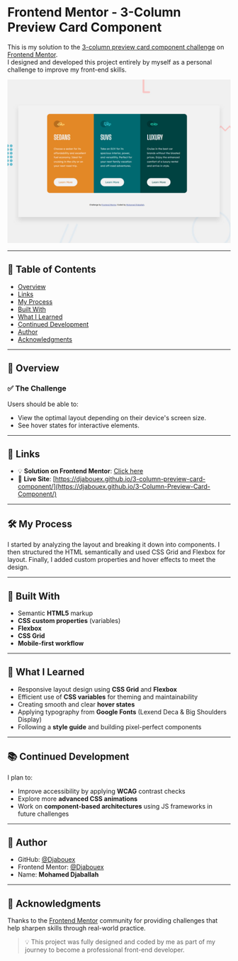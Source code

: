 # Frontend Mentor - 3-Column Preview Card Component

This is my solution to the [3-column preview card component challenge](https://www.frontendmentor.io/challenges/3column-preview-card-component-pH92eAR2-) on [Frontend Mentor](https://www.frontendmentor.io/profile/Djabouex).  
I designed and developed this project entirely by myself as a personal challenge to improve my front-end skills.

![Design Preview](./design/desktop-preview.png)

---

## 📑 Table of Contents

- [Overview](#overview)
- [Links](#links)
- [My Process](#my-process)
- [Built With](#built-with)
- [What I Learned](#what-i-learned)
- [Continued Development](#continued-development)
- [Author](#author)
- [Acknowledgments](#acknowledgments)

---

## 🧐 Overview

### ✅ The Challenge

Users should be able to:

- View the optimal layout depending on their device's screen size.
- See hover states for interactive elements.

---

## 🔗 Links

- 💡 **Solution on Frontend Mentor**: [Click here](https://www.frontendmentor.io/solutions/responsive-3-column-card-using-css-grid-and-flexbox-eZPoPdYABl)
- 🚀 **Live Site**: [https://djabouex.github.io/3-column-preview-card-component/](https://djabouex.github.io/3-Column-Preview-Card-Component/)

---

## 🛠 My Process

I started by analyzing the layout and breaking it down into components. I then structured the HTML semantically and used CSS Grid and Flexbox for layout. Finally, I added custom properties and hover effects to meet the design.

---

## 🧱 Built With

- Semantic **HTML5** markup
- **CSS custom properties** (variables)
- **Flexbox**
- **CSS Grid**
- **Mobile-first workflow**

---

## 🚀 What I Learned

- Responsive layout design using **CSS Grid** and **Flexbox**
- Efficient use of **CSS variables** for theming and maintainability
- Creating smooth and clear **hover states**
- Applying typography from **Google Fonts** (Lexend Deca & Big Shoulders Display)
- Following a **style guide** and building pixel-perfect components

---

## 📚 Continued Development

I plan to:

- Improve accessibility by applying **WCAG** contrast checks
- Explore more **advanced CSS animations**
- Work on **component-based architectures** using JS frameworks in future challenges

---

## 👤 Author

- GitHub: [@Djabouex](https://github.com/Djabouex)
- Frontend Mentor: [@Djabouex](https://www.frontendmentor.io/profile/Djabouex)
- Name: **Mohamed Djaballah**

---

## 🙏 Acknowledgments

Thanks to the [Frontend Mentor](https://www.frontendmentor.io) community for providing challenges that help sharpen skills through real-world practice.

> 💡 This project was fully designed and coded by me as part of my journey to become a professional front-end developer.
